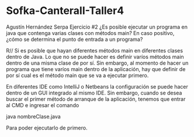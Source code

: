 # Sofka-CanteraII-Taller4
Agustín Hernández Serpa
Ejercicio #2
¿Es posible ejecutar un programa en java que contenga varias clases con métodos main? En caso positivo, ¿cómo se determina el punto de entrada a un programa?

R// Si es posible que hayan diferentes métodos main en diferentes clases dentro de Java. Lo que no se puede hacer es definir varíos métodos main dentro de una misma clase de por sí.
Sin embargo, al momento de hacer un programa que tiene varíos main dentro de la aplicación, hay que definir de por sí cual es el método main que se va a ejecutar primero.

En diferentes IDE como IntelliJ o Netbeans la configuración se puede hacer dentro de un GUI integrado al mismo IDE. Sin embargo, cuando se desea buscar el primer método de arranque de la aplicación, tenemos que entrar al CMD e ingresar el comando

 java nombreClase.java

Para poder ejecutarlo de primero.
